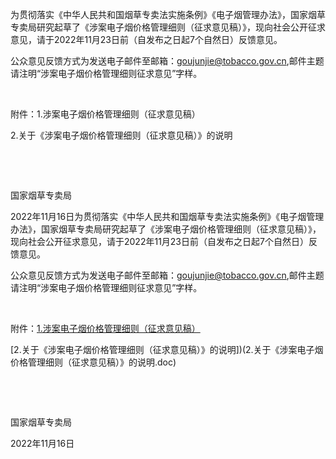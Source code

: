 为贯彻落实《中华人民共和国烟草专卖法实施条例》《电子烟管理办法》，国家烟草专卖局研究起草了《涉案电子烟价格管理细则（征求意见稿）》，现向社会公开征求意见，请于2022年11月23日前（自发布之日起7个自然日）反馈意见。

公众意见反馈方式为发送电子邮件至邮箱：goujunjie@tobacco.gov.cn,邮件主题请注明“涉案电子烟价格管理细则征求意见”字样。

 

附件：1.涉案电子烟价格管理细则（征求意见稿）

2.关于《涉案电子烟价格管理细则（征求意见稿）》的说明

 

 

国家烟草专卖局

2022年11月16日为贯彻落实《中华人民共和国烟草专卖法实施条例》《电子烟管理办法》，国家烟草专卖局研究起草了《涉案电子烟价格管理细则（征求意见稿）》，现向社会公开征求意见，请于2022年11月23日前（自发布之日起7个自然日）反馈意见。

公众意见反馈方式为发送电子邮件至邮箱：goujunjie@tobacco.gov.cn,邮件主题请注明“涉案电子烟价格管理细则征求意见”字样。

 

附件：[1.涉案电子烟价格管理细则（征求意见稿）](1.涉案电子烟价格管理细则（征求意见稿）.doc)

[2.关于《涉案电子烟价格管理细则（征求意见稿）》的说明])(2.关于《涉案电子烟价格管理细则（征求意见稿）》的说明.doc)

 

 

国家烟草专卖局

2022年11月16日